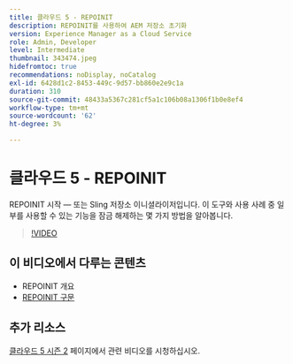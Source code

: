 ```yaml
---
title: 클라우드 5 - REPOINIT
description: REPOINIT를 사용하여 AEM 저장소 초기화
version: Experience Manager as a Cloud Service
role: Admin, Developer
level: Intermediate
thumbnail: 343474.jpeg
hidefromtoc: true
recommendations: noDisplay, noCatalog
exl-id: 6428d1c2-8453-449c-9d57-bb860e2e9c1a
duration: 310
source-git-commit: 48433a5367c281cf5a1c106b08a1306f1b0e8ef4
workflow-type: tm+mt
source-wordcount: '62'
ht-degree: 3%

---
```


# 클라우드 5 - REPOINIT

REPOINIT 시작 — 또는 Sling 저장소 이니셜라이저입니다. 이 도구와 사용 사례 중 일부를 사용할 수 있는 기능을 잠금 해제하는 몇 가지 방법을 알아봅니다.

>[!VIDEO](https://video.tv.adobe.com/v/343474?quality=12&learn=on)

## 이 비디오에서 다루는 콘텐츠

+ REPOINIT 개요
+ [REPOINIT 구문](https://sling.apache.org/documentation/bundles/repository-initialization.html#appendix-a-repoinit-syntax-parser-test-scenarios-1)

## 추가 리소스

[클라우드 5 시즌 2](../cloud5-season-2.md) 페이지에서 관련 비디오를 시청하십시오.
